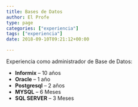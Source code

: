 ```yaml
---
title: Bases de Datos
author: El Profe
type: page
categories: ["experiencia"]
tags: ["experiencia"]
date: 2018-09-10T09:21:12+00:00

---
```

Experiencia como administrador de Base de Datos:

  * **Informix** &#8211; 10 años
  * **Oracle** &#8211; 1 año
  * **Postgresql** &#8211; 2 años
  * **MYSQL** &#8211; 6 Meses
  * **SQL SERVER** &#8211; 3 Meses